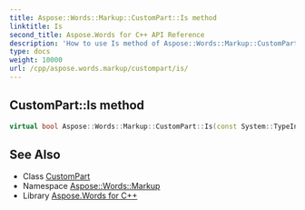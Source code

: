 ```yaml
---
title: Aspose::Words::Markup::CustomPart::Is method
linktitle: Is
second_title: Aspose.Words for C++ API Reference
description: 'How to use Is method of Aspose::Words::Markup::CustomPart class in C++.'
type: docs
weight: 10000
url: /cpp/aspose.words.markup/custompart/is/
---
```

## CustomPart::Is method




```cpp
virtual bool Aspose::Words::Markup::CustomPart::Is(const System::TypeInfo &target) const override
```

## See Also

* Class [CustomPart](../)
* Namespace [Aspose::Words::Markup](../../)
* Library [Aspose.Words for C++](../../../)
